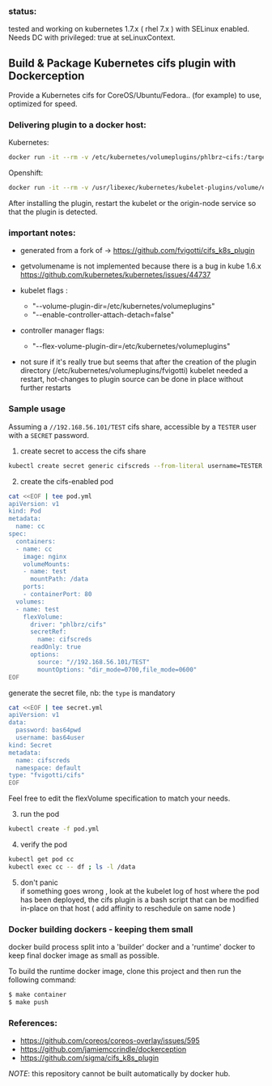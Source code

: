 ### status:
tested and working on kubernetes 1.7.x ( rhel 7.x ) with SELinux enabled. Needs DC with privileged: true at seLinuxContext.

## Build & Package Kubernetes cifs plugin with Dockerception

Provide a Kubernetes cifs for CoreOS/Ubuntu/Fedora.. (for example) to use, optimized for speed.

### Delivering plugin to a docker host:

Kubernetes:

```bash
docker run -it --rm -v /etc/kubernetes/volumeplugins/phlbrz~cifs:/target phlbrz/cifs_k8s_plugin /target
```

Openshift:

```bash
docker run -it --rm -v /usr/libexec/kubernetes/kubelet-plugins/volume/exec/phlbrz~cifs:/target phlbrz/cifs_k8s_plugin /target
```

After installing the plugin, restart the kubelet or the origin-node service so that the plugin is detected.

### important notes:
 - generated from a fork of -> https://github.com/fvigotti/cifs_k8s_plugin
 - getvolumename is not implemented because there is a bug in kube 1.6.x https://github.com/kubernetes/kubernetes/issues/44737
 - kubelet flags : 
    - "--volume-plugin-dir=/etc/kubernetes/volumeplugins"
    - "--enable-controller-attach-detach=false"
 - controller manager flags:
    - "--flex-volume-plugin-dir=/etc/kubernetes/volumeplugins"

- not sure if it's really true but seems that after the creation of the plugin directory (/etc/kubernetes/volumeplugins/fvigotti) 
  kubelet needed a restart, hot-changes to plugin source can be done in place without further restarts
  

### Sample usage


Assuming a `//192.168.56.101/TEST` cifs share, accessible by a `TESTER` user with a `SECRET` password.

1. create secret to access the cifs share

```sh
kubectl create secret generic cifscreds --from-literal username=TESTER --from-literal password=SECRET
```

2. create the cifs-enabled pod

```sh
cat <<EOF | tee pod.yml
apiVersion: v1
kind: Pod
metadata:
  name: cc
spec:
  containers:
  - name: cc
    image: nginx
    volumeMounts:
    - name: test
      mountPath: /data
    ports:
    - containerPort: 80
  volumes:
  - name: test
    flexVolume:
      driver: "phlbrz/cifs"
      secretRef:
        name: cifscreds
      readOnly: true
      options:
        source: "//192.168.56.101/TEST"
        mountOptions: "dir_mode=0700,file_mode=0600"
EOF
```

generate the secret file, nb: the `type` is mandatory   
```sh
cat <<EOF | tee secret.yml
apiVersion: v1
data:
  password: bas64pwd
  username: bas64user
kind: Secret
metadata:
  name: cifscreds
  namespace: default
type: "fvigotti/cifs"
EOF
```


Feel free to edit the flexVolume specification to match your needs.


3. run the pod

```sh
kubectl create -f pod.yml
```

4. verify the pod

```sh
kubectl get pod cc
kubectl exec cc -- df ; ls -l /data
```

5. don't panic  
if something goes wrong , 
look at the kubelet log of host where the pod has been deployed,
 the cifs plugin is a bash script that can be modified in-place on that host ( add affinity to reschedule on same node )
 
 
 
### Docker building dockers - keeping them small

docker build process split into a 'builder' docker and a 'runtime' 
docker to keep final docker image as small as possible.

To build the runtime docker image, clone this project and then
run the following command:

```bash
$ make container
$ make push
```

### References:

- https://github.com/coreos/coreos-overlay/issues/595
- https://github.com/jamiemccrindle/dockerception
- https://github.com/sigma/cifs_k8s_plugin

*NOTE*: this repository cannot be built automatically by docker hub.


